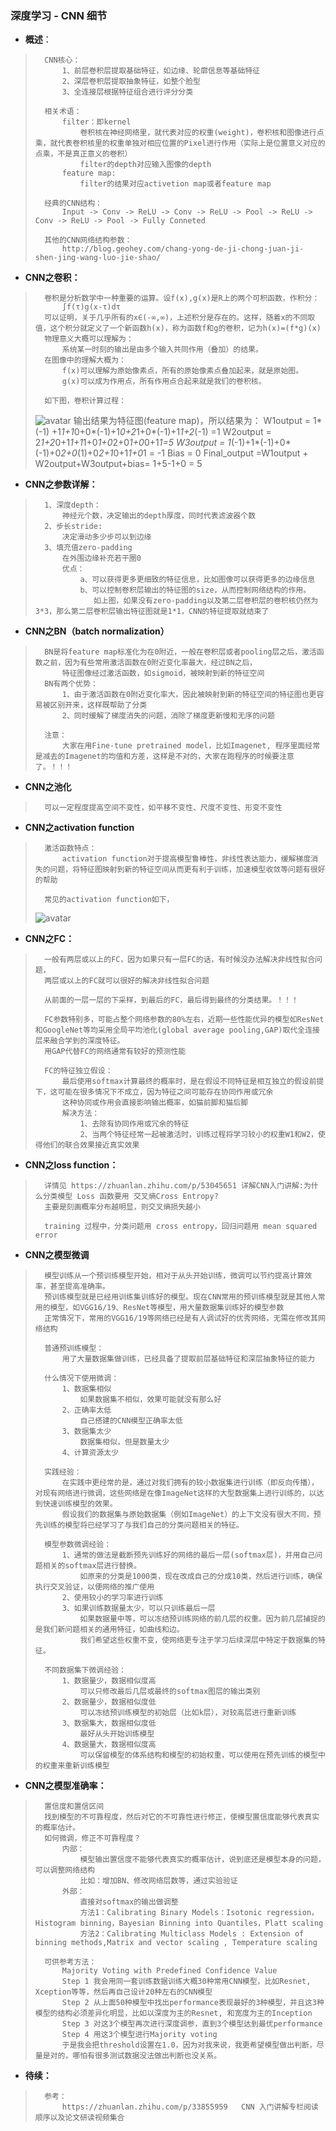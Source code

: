 ### 深度学习 - CNN 细节
- **概述**：
>       CNN核心：
>           1、前层卷积层提取基础特征，如边缘、轮廓信息等基础特征
>           2、深层卷积层提取抽象特征，如整个脸型
>           3、全连接层根据特征组合进行评分分类
>
>       相关术语：
>           filter：即kernel
>               卷积核在神经网络里，就代表对应的权重(weight)，卷积核和图像进行点乘，就代表卷积核里的权重单独对相应位置的Pixel进行作用（实际上是位置意义对应的点乘，不是真正意义的卷积）
>               filter的depth对应输入图像的depth
>           feature map:
>               filter的结果对应activetion map或者feature map
>
>       经典的CNN结构：
>           Input -> Conv -> ReLU -> Conv -> ReLU -> Pool -> ReLU -> Conv -> ReLU -> Pool -> Fully Conneted
>
>       其他的CNN网络结构参数：
>           http://blog.geohey.com/chang-yong-de-ji-chong-juan-ji-shen-jing-wang-luo-jie-shao/
>
>
>

- **CNN之卷积：**
>       卷积是分析数学中一种重要的运算。设f(x),g(x)是R上的两个可积函数，作积分：
>           ∫f(τ)g(x-τ)dτ
>       可以证明，关于几乎所有的x∈(-∞,∞)，上述积分是存在的。这样，随着x的不同取值，这个积分就定义了一个新函数h(x)，称为函数f和g的卷积，记为h(x)=(f*g)(x)
>       物理意义大概可以理解为：
>           系统某一时刻的输出是由多个输入共同作用（叠加）的结果。
>       在图像中的理解大概为：
>           f(x)可以理解为原始像素点，所有的原始像素点叠加起来，就是原始图。
>           g(x)可以成为作用点，所有作用点合起来就是我们的卷积核。
>
>       如下图，卷积计算过程：
> ![avatar](https://github.com/nwaiting/wolf-ai/blob/master/wolf_others/pic/nlp_deep_learning_cnn_filter_calculate.jpg)
>       输出结果为特征图(feature map)，所以结果为：
>           W1output = 1*(-1) +1*1+1*0+0*(-1)+1*0+2*1+0*(-1)+1*1+2*(-1) =1
>           W2output = 2*1+2*0+1*1+1*1+0*1+0*2+0*1+0*0+1*1=5
>           W3output = 1*(-1)+1*(-1)+0*(-1)+0*2+0*(1)+0*2+1*0+1*1+0*1 = -1
>           Bias = 0
>           Final_output =W1output + W2output+W3output+bias= 1+5-1+0 = 5
>
>

- **CNN之参数详解：**
>       1、深度depth：
>           神经元个数，决定输出的depth厚度，同时代表滤波器个数
>       2、步长stride:
>           决定滑动多少步可以到边缘
>       3、填充值zero-padding
>           在外围边缘补充若干圈0
>           优点：
>               a、可以获得更多更细致的特征信息，比如图像可以获得更多的边缘信息
>               b、可以控制卷积层输出的特征图的size，从而控制网络结构的作用。
>                  如上图，如果没有zero-padding以及第二层卷积层的卷积核仍然为3*3，那么第二层卷积层输出特征图就是1*1，CNN的特征提取就结束了
>

- **CNN之BN（batch normalization）**
>       BN是将feature map标准化为在0附近，一般在卷积层或者pooling层之后，激活函数之前，因为有些常用激活函数在0附近变化率最大，经过BN之后，
>           特征图像经过激活函数，如sigmoid，被映射到新的特征空间
>       BN有两个优势：
>           1、由于激活函数在0附近变化率大，因此被映射到新的特征空间的特征图也更容易被区别开来，这样既帮助了分类
>           2、同时缓解了梯度消失的问题，消除了梯度更新慢和无序的问题
>
>       注意：
>           大家在用Fine-tune pretrained model，比如Imagenet, 程序里面经常是减去的Imagenet的均值和方差，这样是不对的，大家在跑程序的时候要注意了。！！！
>
>

- **CNN之池化**
>       可以一定程度提高空间不变性，如平移不变性、尺度不变性、形变不变性
>

- **CNN之activation function**
>       激活函数特点：
>           activation function对于提高模型鲁棒性，非线性表达能力，缓解梯度消失的问题，将特征图映射到新的特征空间从而更有利于训练，加速模型收敛等问题有很好的帮助
>
>       常见的activation function如下，
> ![avatar](https://github.com/nwaiting/wolf-ai/blob/master/wolf_others/pic/nlp_deep_learning_cnn_active_function.jpg)
>

- **CNN之FC：**
>       一般有两层或以上的FC，因为如果只有一层FC的话，有时候没办法解决非线性拟合问题，
>       两层或以上的FC就可以很好的解决非线性拟合问题
>
>       从前面的一层一层的下采样，到最后的FC，最后得到最终的分类结果。！！！
>
>       FC参数特别多，可能占整个网络参数的80%左右，近期一些性能优异的模型如ResNet和GoogleNet等均采用全局平均池化(global average pooling,GAP)取代全连接层来融合学到的深度特征。
>       用GAP代替FC的网络通常有较好的预测性能
>
>       FC的特征独立假设：
>           最后使用softmax计算最终的概率时，是在假设不同特征是相互独立的假设前提下，这可能在很多情况下不成立，因为特征之间可能存在协同作用或冗余
>           这种协同或作用会直接影响输出概率，如猫前脚和猫后脚
>           解决方法：
>               1、去除有协同作用或冗余的特征
>               2、当两个特征经常一起被激活时，训练过程将学习较小的权重W1和W2，使得他们的联合效果接近真实效果
>

- **CNN之loss function：**
>       详情见 https://zhuanlan.zhihu.com/p/53045651 详解CNN入门讲解:为什么分类模型 Loss 函数要用 交叉熵Cross Entropy?
>       主要是刻画概率分布越明显，则交叉熵损失越小
>
>       training 过程中，分类问题用 cross entropy，回归问题用 mean squared error
>

- **CNN之模型微调**
>       模型训练从一个预训练模型开始，相对于从头开始训练，微调可以节约提高计算效率，甚至提高准确率。
>       预训练模型就是已经用训练集训练好的模型。现在CNN常用的预训练模型就是其他人常用的模型，如VGG16/19、ResNet等模型，用大量数据集训练好的模型参数
>       正常情况下，常用的VGG16/19等网络已经是有人调试好的优秀网络，无需在修改其网络结构
>
>       普通预训练模型：
>           用了大量数据集做训练，已经具备了提取前层基础特征和深层抽象特征的能力
>
>       什么情况下使用微调：
>           1、数据集相似
>               如果数据集不相似，效果可能就没有那么好
>           2、正确率太低
>               自己搭建的CNN模型正确率太低
>           3、数据集太少
>               数据集相似，但是数量太少
>           4、计算资源太少
>
>       实践经验：
>           在实践中更经常的是，通过对我们拥有的较小数据集进行训练（即反向传播），对现有网络进行微调，这些网络是在像ImageNet这样的大型数据集上进行训练的，以达到快速训练模型的效果。
>           假设我们的数据集与原始数据集（例如ImageNet）的上下文没有很大不同，预先训练的模型将已经学习了与我们自己的分类问题相关的特征。
>
>       模型参数微调经验：
>           1、通常的做法是截断预先训练好的网络的最后一层(softmax层)，并用自己问题相关的softmax层进行替换。
>               如原来的分类是1000类，现在改成自己的分成10类，然后进行训练，确保执行交叉验证，以便网络的推广使用
>           2、使用较小的学习率进行训练
>           3、如果训练数据量太少，可以只训练最后一层
>               如果数据量中等，可以冻结预训练网络的前几层的权重。因为前几层捕捉的是我们新问题相关的通用特征，如曲线和边。
>               我们希望这些权重不变，使网络更专注于学习后续深层中特定于数据集的特征。
>
>       不同数据集下微调经验：
>           1、数据量少，数据相似度高
>               可以只修改最后几层或最终的softmax图层的输出类别
>           2、数据量少，数据相似度低
>               可以冻结预训练模型的初始层（比如k层），对较高层进行重新训练
>           3、数据集大，数据相似度低
>               最好从头开始训练模型
>           4、数据量大，数据相似度高
>               可以保留模型的体系结构和模型的初始权重，可以使用在预先训练的模型中的权重来重新训练模型
>

- **CNN之模型准确率：**
>       置信度和置信区间
>       找到模型的不可靠程度，然后对它的不可靠性进行修正，使模型置信度能够代表真实的概率估计。
>       如何微调，修正不可靠程度？
>           内部：
>               模型输出置信度不能够代表真实的概率估计，说到底还是模型本身的问题，可以调整网络结构
>               比如：增加BN、修改网络层数等，通过实验验证
>           外部：
>               直接对softmax的输出做调整
>               方法1：Calibrating Binary Models：Isotonic regression， Histogram binning，Bayesian Binning into Quantiles，Platt scaling
>               方法2：Calibrating Multiclass Models : Extension of binning methods,Matrix and vector scaling , Temperature scaling
>
>       可供参考方法：
>           Majority Voting with Predefined Confidence Value
>           Step 1 我会用同一套训练数据训练大概30种常用CNN模型，比如Resnet, Xception等等，然后再自己设计20种左右的CNN模型
>           Step 2 从上面50种模型中找出performance表现最好的3种模型，并且这3种模型的结构必须差异化明显，比如以深度为主的Resnet, 和宽度为主的Inception
>           Step 3 对这3个模型再次进行深度调参，直到3个模型达到最优performance
>           Step 4 用这3个模型进行Majority voting
>           于是我会把threshold设置在1.0，因为对我来说，我更希望模型做出判断，尽量是对的，哪怕有很多测试数据没法做出判断也没关系。
>
>
>
>
>
>


- **待续：**
>       参考：
>           https://zhuanlan.zhihu.com/p/33855959   CNN 入门讲解专栏阅读顺序以及论文研读视频集合
>
>
>
>
>
>
>
>
>
>
>
>
>
>
>
>
>
>
>
>
>
>
